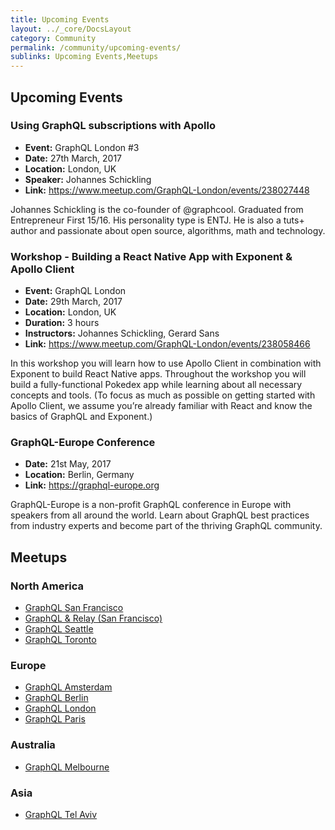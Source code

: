 ```yaml
---
title: Upcoming Events
layout: ../_core/DocsLayout
category: Community
permalink: /community/upcoming-events/
sublinks: Upcoming Events,Meetups
---
```


## Upcoming Events

### Using GraphQL subscriptions with Apollo 

- **Event:** GraphQL London #3
- **Date:** 27th March, 2017
- **Location:** London, UK
- **Speaker:** Johannes Schickling
- **Link:** https://www.meetup.com/GraphQL-London/events/238027448

Johannes Schickling is the co-founder of @graphcool. Graduated from Entrepreneur First 15/16. His personality type is ENTJ. He is also a tuts+ author and passionate about open source, algorithms, math and technology. 

### Workshop - Building a React Native App with Exponent & Apollo Client

- **Event:** GraphQL London
- **Date:** 29th March, 2017
- **Location:** London, UK
- **Duration:** 3 hours
- **Instructors:** Johannes Schickling, Gerard Sans
- **Link:** https://www.meetup.com/GraphQL-London/events/238058466

In this workshop you will learn how to use Apollo Client in combination with Exponent to build React Native apps. Throughout the workshop you will build a fully-functional Pokedex app while learning about all necessary concepts and tools. (To focus as much as possible on getting started with Apollo Client, we assume you’re already familiar with React and know the basics of GraphQL and Exponent.)

### GraphQL-Europe Conference

- **Date:** 21st May, 2017
- **Location:** Berlin, Germany
- **Link:** https://graphql-europe.org

GraphQL-Europe is a non-profit GraphQL conference in Europe with speakers from all around the world. Learn about GraphQL best practices from industry experts and become part of the thriving GraphQL community.

## Meetups

### North America

- [GraphQL San Francisco](http://www.meetup.com/GraphQL-SF/)
- [GraphQL & Relay (San Francisco)](http://www.meetup.com/graphql/)
- [GraphQL Seattle](https://www.meetup.com/Seattle-GraphQL-Meetup/)
- [GraphQL Toronto](https://www.meetup.com/GraphQL-Toronto/)

### Europe

- [GraphQL Amsterdam](https://www.meetup.com/Amsterdam-GraphQL-Meetup/)
- [GraphQL Berlin](https://www.meetup.com/graphql-berlin/)
- [GraphQL London](https://www.meetup.com/GraphQL-London)
- [GraphQL Paris](https://www.meetup.com/GraphQL-Paris/)

### Australia

- [GraphQL Melbourne](http://graphql.melbourne/)

### Asia

- [GraphQL Tel Aviv](https://www.meetup.com/GraphQL-TLV/)

